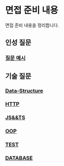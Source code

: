 # 면접 준비 내용
면접 준비 내용을 정리합니다.

## 인성 질문
### [질문 예시](FIT.md)

## 기술 질문
### [Data-Structure](Data-Structure.md)
### [HTTP](HTTP.md)
### [JS&&TS](JS&&TS.md)
### [OOP](OOP.md)
### [TEST](TEST.md)
### [DATABASE](DATABASE.md)